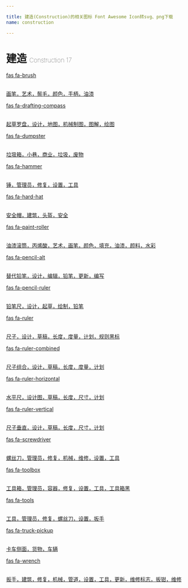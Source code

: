```yaml
---

title: 建造(Construction)的相关图标 Font Awesome Icon转svg、png下载
name: construction

---
```


# 建造  <small style="font-size: 60%;font-weight: 100">Construction <span class="badge-secondary badge">17</span> </small>

<search tag="construction" :size="96"/>

<div class="icon-list row" id="search-show"><a href="/icon/solid/brush.html" class="icon-item col-6 col-sm-4 col-md-2"><div class="icon-item-inner"><i class="fas fa-brush"></i><p><span>fas fa-brush</span></p> <p><br>画笔，艺术，鬃毛，颜色，手柄，油漆</p></div></a><a href="/icon/solid/drafting-compass.html" class="icon-item col-6 col-sm-4 col-md-2"><div class="icon-item-inner"><i class="fas fa-drafting-compass"></i><p><span>fas fa-drafting-compass</span></p> <p><br>起草罗盘，设计，地图，机械制图，图解，绘图</p></div></a><a href="/icon/solid/dumpster.html" class="icon-item col-6 col-sm-4 col-md-2"><div class="icon-item-inner"><i class="fas fa-dumpster"></i><p><span>fas fa-dumpster</span></p> <p><br>垃圾箱，小巷，商业，垃圾，废物</p></div></a><a href="/icon/solid/hammer.html" class="icon-item col-6 col-sm-4 col-md-2"><div class="icon-item-inner"><i class="fas fa-hammer"></i><p><span>fas fa-hammer</span></p> <p><br>锤，管理员，修复，设置，工具</p></div></a><a href="/icon/solid/hard-hat.html" class="icon-item col-6 col-sm-4 col-md-2"><div class="icon-item-inner"><i class="fas fa-hard-hat"></i><p><span>fas fa-hard-hat</span></p> <p><br>安全帽，建筑，头盔，安全</p></div></a><a href="/icon/solid/paint-roller.html" class="icon-item col-6 col-sm-4 col-md-2"><div class="icon-item-inner"><i class="fas fa-paint-roller"></i><p><span>fas fa-paint-roller</span></p> <p><br>油漆滚筒，丙烯酸，艺术，画笔，颜色，填充，油漆，颜料，水彩</p></div></a><a href="/icon/solid/pencil-alt.html" class="icon-item col-6 col-sm-4 col-md-2"><div class="icon-item-inner"><i class="fas fa-pencil-alt"></i><p><span>fas fa-pencil-alt</span></p> <p><br>替代铅笔，设计，编辑，铅笔，更新，编写</p></div></a><a href="/icon/solid/pencil-ruler.html" class="icon-item col-6 col-sm-4 col-md-2"><div class="icon-item-inner"><i class="fas fa-pencil-ruler"></i><p><span>fas fa-pencil-ruler</span></p> <p><br>铅笔尺，设计，起草，绘制，铅笔</p></div></a><a href="/icon/solid/ruler.html" class="icon-item col-6 col-sm-4 col-md-2"><div class="icon-item-inner"><i class="fas fa-ruler"></i><p><span>fas fa-ruler</span></p> <p><br>尺子，设计，草稿，长度，度量，计划，规则黑标</p></div></a><a href="/icon/solid/ruler-combined.html" class="icon-item col-6 col-sm-4 col-md-2"><div class="icon-item-inner"><i class="fas fa-ruler-combined"></i><p><span>fas fa-ruler-combined</span></p> <p><br>尺子组合，设计，草稿，长度，度量，计划</p></div></a><a href="/icon/solid/ruler-horizontal.html" class="icon-item col-6 col-sm-4 col-md-2"><div class="icon-item-inner"><i class="fas fa-ruler-horizontal"></i><p><span>fas fa-ruler-horizontal</span></p> <p><br>水平尺，设计图，草稿，长度，尺寸，计划</p></div></a><a href="/icon/solid/ruler-vertical.html" class="icon-item col-6 col-sm-4 col-md-2"><div class="icon-item-inner"><i class="fas fa-ruler-vertical"></i><p><span>fas fa-ruler-vertical</span></p> <p><br>尺子垂直，设计，草稿，长度，尺寸，计划</p></div></a><a href="/icon/solid/screwdriver.html" class="icon-item col-6 col-sm-4 col-md-2"><div class="icon-item-inner"><i class="fas fa-screwdriver"></i><p><span>fas fa-screwdriver</span></p> <p><br>螺丝刀，管理员，修复，机械，维修，设置，工具</p></div></a><a href="/icon/solid/toolbox.html" class="icon-item col-6 col-sm-4 col-md-2"><div class="icon-item-inner"><i class="fas fa-toolbox"></i><p><span>fas fa-toolbox</span></p> <p><br>工具箱，管理员，容器，修复，设置，工具，工具箱黑</p></div></a><a href="/icon/solid/tools.html" class="icon-item col-6 col-sm-4 col-md-2"><div class="icon-item-inner"><i class="fas fa-tools"></i><p><span>fas fa-tools</span></p> <p><br>工具，管理员，修复，螺丝刀，设置，扳手</p></div></a><a href="/icon/solid/truck-pickup.html" class="icon-item col-6 col-sm-4 col-md-2"><div class="icon-item-inner"><i class="fas fa-truck-pickup"></i><p><span>fas fa-truck-pickup</span></p> <p><br>卡车侧面，货物，车辆</p></div></a><a href="/icon/solid/wrench.html" class="icon-item col-6 col-sm-4 col-md-2"><div class="icon-item-inner"><i class="fas fa-wrench"></i><p><span>fas fa-wrench</span></p> <p><br>扳手，建筑，修复，机械，管道，设置，工具，更新，维修标志，扳钳，维修</p></div></a></div>

